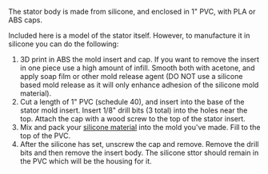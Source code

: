 The stator body is made from silicone, and enclosed in 1" PVC, with PLA or ABS caps.

Included here is a model of the stator itself. However, to manufacture it in silicone you can do the following:
1. 3D print in ABS the mold insert and cap. If you want to remove the insert in one piece use a high amount of infill. Smooth both with acetone, and apply soap film or other mold release agent (DO NOT use a silicone based mold release as it will only enhance adhesion of the silicone mold material).
2. Cut a length of 1" PVC (schedule 40), and insert into the base of the stator mold insert. Insert 1/8" drill bits (3 total) into the holes near the top. Attach the cap with a wood screw to the top of the stator insert.
3. Mix and pack your [silicone material](https://rawmaterialsuppliers.com/product/magikmold-gt-1350/)  into the mold you've made. Fill to the top of the PVC.
4. After the silicone has set, unscrew the cap and remove. Remove the drill bits and then remove the insert body. The silicone sttor should remain in the PVC which will be the housing for it.
